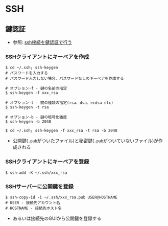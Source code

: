# SSH
## 鍵認証
- 参照: [ssh接続を鍵認証で行う](http://www.tooyama.org/ssh-key.html)

### SSHクライアントにキーペアを作成
```
$ cd ~/.ssh; ssh-keygen
# パスワードを入力する
# パスワード入力しない場合、パスワードなしのキーペアを作成する

# オプション-f - 鍵の名前の指定
$ ssh-keygen -f xxx_rsa

# オプション-t - 鍵の種類の指定(rsa、dsa、ecdsa etc)
$ ssh-keygen -t rsa

# オプション-b - 鍵の暗号化強度
$ ssh-keygen -b 2048

$ cd ~/.ssh; ssh-keygen -f xxx_rsa -t rsa -b 2048
```
- 公開鍵(`.pub`がついたファイル)と秘密鍵(`.pub`がついていないファイル)が作成される

### SSHクライアントにキーペアを登録
```
$ ssh-add -K ~/.ssh/xxx_rsa
```

### SSHサーバーに公開鍵を登録
```
$ ssh-copy-id -i ~/.ssh/xxx_rsa.pub USER@HOSTNAME
# USER - 接続先アカウント名
# HOSTNAME - 接続先ホスト名
```
- あるいは接続先のGUIから公開鍵を登録する
